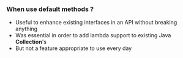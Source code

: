 ### When use default methods ?

* Useful to enhance existing interfaces in an API without breaking anything
* Was essential in order to add lambda support to existing Java **Collection**'s
* But not a feature appropriate to use every day